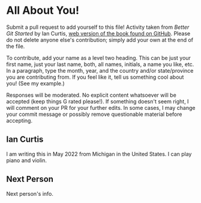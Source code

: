 # All About You!

Submit a pull request to add yourself to this file! Activity taken from *Better Git Started* by Ian Curtis, [web version of the book found on GitHub](https://ian-curtis.github.io/gitstarted/frontmatter.html). Please do not delete anyone else's contribution; simply add your own at the end of the file.

To contribute, add your name as a level two heading. This can be just your first name, just your last name, both, all names, initials, a name you like, etc. In a paragraph, type the month, year, and the country and/or state/province you are contributing from. If you feel like it, tell us something cool about you! (See my example.)

Responses will be moderated. No explicit content whatsoever will be accepted (keep things G rated please!). If something doesn't seem right, I will comment on your PR for your further edits. In some cases, I may change your commit message or possibly remove questionable material before accepting.

## Ian Curtis

I am writing this in May 2022 from Michigan in the United States. I can play piano and violin.

## Next Person

Next person's info.
